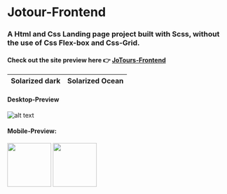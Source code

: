 # Jotour-Frontend

### A Html and Css Landing page project built with Scss, without the use of Css Flex-box and Css-Grid.

#### **Check out the site preview here 👉 [JoTours-Frontend](https://jotours-frontend.herokuapp.com/)**

| Solarized dark | Solarized Ocean |
| :------------: | :-------------: |


#### **Desktop-Preview**

![alt text](https://lh3.googleusercontent.com/KPKnnoQSWpPQxX8epp0SOmO8wCk2YNKkxkQLazcVJnx7gDvKQtND9bowYEGWYNF0_nHdY1LVQYHFC7QvMYgxTVHcJuO8ZDxkMrEXdaXo45fVcLboS6Der88AMEcxMsjgvnFDyha63d0mJfGWCHjj0IgoAr_RuIETge8bbHcHQZUYTIhZkJXWzqYKbIMUDU8R6rsPigsURarPUqK8dagWgv_pAuEiA7DRGN4jEGyEeYJxRpKaEeIGq2QEgBsrEumxHCuIb3RLsv0fuEPGyUiHT3Dan4Rer3SeNNRliwK1tb6cBNwfycL_dtVr4uvbbqMbfQdqMjizI4SMd-AhedRr-p_h_KgyLoG_1461mRYk5gIUe-kodEsPe2lKC1cGtpdgoVPTf0BsPvFJzeYxChKkstSl9GUC_-zfnHXnUWjxxjcaEBSNJSBSbT-8cpJwbaqLnQPNGi8uM-rsqpNpgM2dVTeibmHP-2LU-GAn-un2iqJ-6H9kLETG_iNBZmpdoFtF289lM4EyfNeqNUkeQQJjE9tWOuP4ON1YEFMlrZJSxX2Nzj3kVFofjFCh3Atn1CMfri5dKNam1-BMhIQMix75oWApwYYoi-MN_ONIDWAoSKpRRQuUhif-3g4SVRnk4shlSJFs70E50l4jkrSg5RXUBIA9Xqms0GDB-3uLTOBa2vND7Mrvmfu0rY0=w1414-h795-no "Desktop preview")

#### **Mobile-Preview:**

<p float="left">
  <img src="/img1.pnghttps://lh3.googleusercontent.com/zIyXq2UI2V9RzvN0fAozc_KlOvra3poPrX5Ah-d_PokcbKMDtNzWewM0pmiT6jE-SjQKWxTtCdcfNnNYiOqmCJqkXbxbFB4xAmLWjbZgGOEmhUivG74hIflRYAB2uxocXx6mcFxXdB94WSvAxq_74l4-SVns-P_QqabxPxFEhN2BySVKwizwUENA_nlOsw8bMtneWeoA_jjk3kiJQPBcEvpvlbtsO3wbk6dau_ik_EbDBgwyTKjZ_LoUivRh2pjbofqqDQbevuZi_V89uiw2C9l8OlI5wskfypQxNwQ3XWDyh1pAbgE8wEE_aKtT_jeAWdazweJ1dsmQhT8ztNoZav7z5LL9BovOwJJS44oqSPt2VFNcage0X4pKBtwYhCytxyAWqAUllF3OLPNOLJpdGygImK8sxZhDivFbuxjc3blsFjFGCj51uHeWCRixtuTHooLVGck6nmrXpSVLQHaWXGPRb_NRhhbEuNbkadpDJczICGQsMmEU9I8Vnq8xhqOWxHJuQtv07w2NT40i3_rqUOYIDwklFbrTB653u0kbdk3NurfZ5o82C00t8C4oge8pUW7KlSTFU9LCjypuvC5okGm8WuukJX8qR--3_KCeb_ecHDyPDu79qPg_a_ikeoakpjKLdF9oKMeOKEX2zV_Yh9WJ_GRwKGn-uxSO8HegVJTF0IVkWhpHVGA=w466-h795-no" width="100" />
  <img src="https://lh3.googleusercontent.com/iIGX51FlZR-dcpihVanC7yyh9p8bq_2SXV22qIjQlnje_6xa0yoEcUI00zgeF0uFuylpv9TYkeSr623OO-68ArcFV5hnaUQEgT42yZB-SGHr6x8e5veB0TFt9ya0Zqv_3WERELQxBPt8AJu0HVe6GwGHeRkFW4ASsT31z2BCKAkCNq86wJnxz3e_x61Z1lqzGn4XficHixaUQYgmFMtXtX-8qZs6a2x7AS34U3ND5B2JPdNwaJbE81N_E2Tb6T5xMvSq3iwKkGijvhyUzMLOlVndAzNGp7pSV2MMLLDnmmtcBq5m6CLmknBletTLeSTbOdvMn3AsIdEgIwaJxRBiwfgr4q_SjbST4Xqb1ikjI-C34JX0nFvOx6SXj5oWuCjSzlUvfJCdAUg46hIN681TZpFVzzkFVaBV9XWb-dYTlOhp_6vYQgsUH_iUp8SSiDeXuk5Nx-l_Ph_XBgO9u1YVvo0HcCQwzMJ3mreJ50DtqcPvBE9WTRiLUAk_N2_8goti2MXb2uIpPbmdNU6046v12yTMWoUsm_gotZ-_82biGlSCeP0ntHjiXPl_HTRi0PFJE8AIwW4FxVEMCogs_xl4wRTw4rwIGZvp_4hELPJCtscNahOzEo6jvXNACl0SvJDG8WQQz678gcphLz6O_iQOaZsENImXmXPlH37iEfNbLSl5fnqs99MqIHk=w462-h795-no" width="100" /> 
</p>

<!-- ![](https://lh3.googleusercontent.com/zIyXq2UI2V9RzvN0fAozc_KlOvra3poPrX5Ah-d_PokcbKMDtNzWewM0pmiT6jE-SjQKWxTtCdcfNnNYiOqmCJqkXbxbFB4xAmLWjbZgGOEmhUivG74hIflRYAB2uxocXx6mcFxXdB94WSvAxq_74l4-SVns-P_QqabxPxFEhN2BySVKwizwUENA_nlOsw8bMtneWeoA_jjk3kiJQPBcEvpvlbtsO3wbk6dau_ik_EbDBgwyTKjZ_LoUivRh2pjbofqqDQbevuZi_V89uiw2C9l8OlI5wskfypQxNwQ3XWDyh1pAbgE8wEE_aKtT_jeAWdazweJ1dsmQhT8ztNoZav7z5LL9BovOwJJS44oqSPt2VFNcage0X4pKBtwYhCytxyAWqAUllF3OLPNOLJpdGygImK8sxZhDivFbuxjc3blsFjFGCj51uHeWCRixtuTHooLVGck6nmrXpSVLQHaWXGPRb_NRhhbEuNbkadpDJczICGQsMmEU9I8Vnq8xhqOWxHJuQtv07w2NT40i3_rqUOYIDwklFbrTB653u0kbdk3NurfZ5o82C00t8C4oge8pUW7KlSTFU9LCjypuvC5okGm8WuukJX8qR--3_KCeb_ecHDyPDu79qPg_a_ikeoakpjKLdF9oKMeOKEX2zV_Yh9WJ_GRwKGn-uxSO8HegVJTF0IVkWhpHVGA=w466-h795-no "Mobile preview")

 | ![](https://lh3.googleusercontent.com/iIGX51FlZR-dcpihVanC7yyh9p8bq_2SXV22qIjQlnje_6xa0yoEcUI00zgeF0uFuylpv9TYkeSr623OO-68ArcFV5hnaUQEgT42yZB-SGHr6x8e5veB0TFt9ya0Zqv_3WERELQxBPt8AJu0HVe6GwGHeRkFW4ASsT31z2BCKAkCNq86wJnxz3e_x61Z1lqzGn4XficHixaUQYgmFMtXtX-8qZs6a2x7AS34U3ND5B2JPdNwaJbE81N_E2Tb6T5xMvSq3iwKkGijvhyUzMLOlVndAzNGp7pSV2MMLLDnmmtcBq5m6CLmknBletTLeSTbOdvMn3AsIdEgIwaJxRBiwfgr4q_SjbST4Xqb1ikjI-C34JX0nFvOx6SXj5oWuCjSzlUvfJCdAUg46hIN681TZpFVzzkFVaBV9XWb-dYTlOhp_6vYQgsUH_iUp8SSiDeXuk5Nx-l_Ph_XBgO9u1YVvo0HcCQwzMJ3mreJ50DtqcPvBE9WTRiLUAk_N2_8goti2MXb2uIpPbmdNU6046v12yTMWoUsm_gotZ-_82biGlSCeP0ntHjiXPl_HTRi0PFJE8AIwW4FxVEMCogs_xl4wRTw4rwIGZvp_4hELPJCtscNahOzEo6jvXNACl0SvJDG8WQQz678gcphLz6O_iQOaZsENImXmXPlH37iEfNbLSl5fnqs99MqIHk=w462-h795-no "Mobile preview") -->
